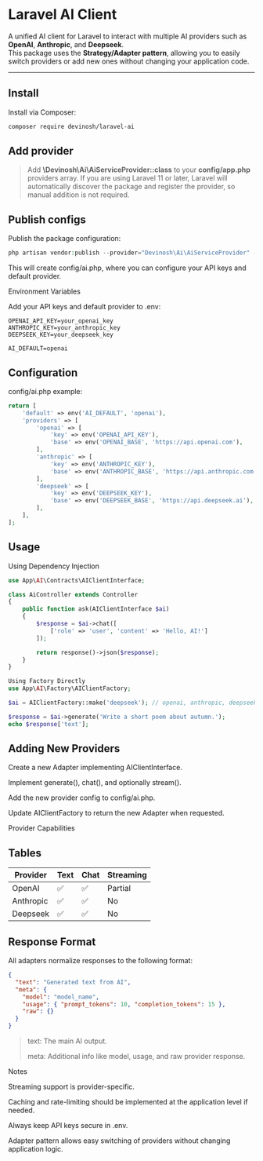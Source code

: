 # Laravel AI Client

A unified AI client for Laravel to interact with multiple AI providers such as **OpenAI**, **Anthropic**, and **Deepseek**.  
This package uses the **Strategy/Adapter pattern**, allowing you to easily switch providers or add new ones without changing your application code.

---

## Install

Install via Composer:

```bash
composer require devinosh/laravel-ai
```

## Add provider
>Add **\Devinosh\Ai\AiServiceProvider::class** to your **config/app.php** providers array.
If you are using Laravel 11 or later, Laravel will automatically discover the package and register the provider, so manual addition is not required.

## Publish configs

Publish the package configuration:

```php
php artisan vendor:publish --provider="Devinosh\Ai\AiServiceProvider" --tag=ai
```

This will create config/ai.php, where you can configure your API keys and default provider.

Environment Variables

Add your API keys and default provider to .env:

```dotenv
OPENAI_API_KEY=your_openai_key
ANTHROPIC_KEY=your_anthropic_key
DEEPSEEK_KEY=your_deepseek_key

AI_DEFAULT=openai
```

## Configuration

config/ai.php example:

```php
return [
    'default' => env('AI_DEFAULT', 'openai'),
    'providers' => [
        'openai' => [
            'key' => env('OPENAI_API_KEY'),
            'base' => env('OPENAI_BASE', 'https://api.openai.com'),
        ],
        'anthropic' => [
            'key' => env('ANTHROPIC_KEY'),
            'base' => env('ANTHROPIC_BASE', 'https://api.anthropic.com'),
        ],
        'deepseek' => [
            'key' => env('DEEPSEEK_KEY'),
            'base' => env('DEEPSEEK_BASE', 'https://api.deepseek.ai'),
        ],
    ],
];
```


## Usage
Using Dependency Injection

```php
use App\AI\Contracts\AIClientInterface;

class AiController extends Controller
{
    public function ask(AIClientInterface $ai)
    {
        $response = $ai->chat([
            ['role' => 'user', 'content' => 'Hello, AI!']
        ]);

        return response()->json($response);
    }
}

Using Factory Directly
use App\AI\Factory\AIClientFactory;

$ai = AIClientFactory::make('deepseek'); // openai, anthropic, deepseek

$response = $ai->generate('Write a short poem about autumn.');
echo $response['text'];
```


## Adding New Providers

Create a new Adapter implementing AIClientInterface.

Implement generate(), chat(), and optionally stream().

Add the new provider config to config/ai.php.

Update AIClientFactory to return the new Adapter when requested.

Provider Capabilities
## Tables

| Provider  | Text | Chat | Streaming  |
| --------- |:-----|:-----|:-----------|
| OpenAI    | ✅   |✅|Partial|
| Anthropic | ✅   |✅|No|
| Deepseek  | ✅   |✅|No|

## Response Format

All adapters normalize responses to the following format:

````json
{
  "text": "Generated text from AI",
  "meta": {
    "model": "model_name",
    "usage": { "prompt_tokens": 10, "completion_tokens": 15 },
    "raw": {}
  }
}

````
>text: The main AI output.
> 
>meta: Additional info like model, usage, and raw provider response.
> 

Notes

Streaming support is provider-specific.

Caching and rate-limiting should be implemented at the application level if needed.

Always keep API keys secure in .env.

Adapter pattern allows easy switching of providers without changing application logic.